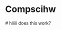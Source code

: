 # Compscihw
<html>
  <head>
    
  </head>

  <body>
    # hiiiii does this work?
  </body>
</html>
